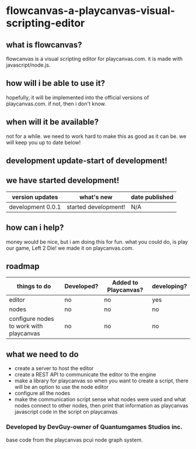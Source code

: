 # flowcanvas-a-playcanvas-visual-scripting-editor

## what is flowcanvas? ##
flowcanvas is a visual scripting editor for playcanvas.com. it is made with javascript/node.js.
## how will i be able to use it? ##
hopefully, it will be implemented into the official versions of playcanvas.com. if not, then i don't know.
## when will it be available? ##
not for a while. we need to work hard to make this as good as it can be. we will keep you up to date below! 
## development update-start of development! ##
we have started development! 
--
| version updates | what's new | date published |
| --- | --- | --- |
| development 0.0.1 | started development! | N/A
## how can i help? ##
money would be nice, but i am doing this for fun. what you could do, is play our game, Left 2 Die! we made it on playcanvas.com.
## roadmap ##
| things to do | Developed? | Added to Playcanvas? | developing? |
| --- | --- | ---| --- |
| editor | no | no | yes |
| nodes | no | no | no |
| configure nodes to work with playcanvas | no| no| no|
## what we need to do ##
- create a server to host the editor
- create a REST API to communicate the editor to the engine
- make a library for playcanvas so when you want to create a script, there will be an option to use the node editor
- configure all the nodes
- make the communication script sense what nodes were used and what nodes connect to other nodes, then print that information as playcanvas javascript code in the script on playcanvas
  
### Developed by DevGuy-owner of Quantumgames Studios inc.
base code from the playcanvas pcui node graph system.
